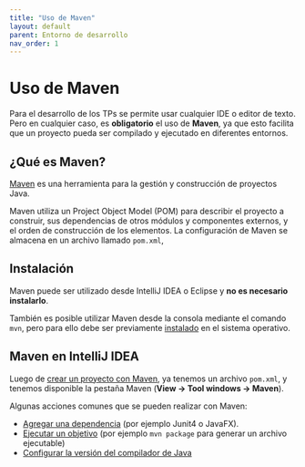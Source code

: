 ```yaml
---
title: "Uso de Maven"
layout: default
parent: Entorno de desarrollo
nav_order: 1
---
```


# Uso de Maven

Para el desarrollo de los TPs se permite usar cualquier IDE o editor de texto.
Pero en cualquier caso, es **obligatorio** el uso de **Maven**, ya que esto
facilita que un proyecto pueda ser compilado y ejecutado en diferentes
entornos.

## ¿Qué es Maven?

[Maven](https://maven.apache.org/) es una herramienta para la gestión y
construcción de proyectos Java.

Maven utiliza un Project Object Model (POM) para describir el proyecto a
construir, sus dependencias de otros módulos y componentes externos, y el orden
de construcción de los elementos. La configuración de Maven se almacena en un
archivo llamado `pom.xml`,

## Instalación

Maven puede ser utilizado desde IntelliJ IDEA o Eclipse y **no es necesario
instalarlo**.

También es posible utilizar Maven desde la consola mediante el comando `mvn`,
pero para ello debe ser previamente
[instalado](https://maven.apache.org/install.html) en el sistema operativo.

## Maven en IntelliJ IDEA

Luego de [crear un proyecto con
Maven](/entorno/tutorial-hola-mundo),
ya tenemos un archivo `pom.xml`, y tenemos disponible la pestaña Maven (**View
→ Tool windows → Maven**).

Algunas acciones comunes que se pueden realizar con Maven:

- [Agregar una dependencia](https://www.jetbrains.com/help/idea/work-with-maven-dependencies.html#generate_maven_dependency) (por ejemplo Junit4 o JavaFX).
- [Ejecutar un objetivo](https://www.jetbrains.com/help/idea/work-with-maven-goals.html#run_goal) (por ejemplo `mvn package` para generar un archivo ejecutable)
- [Configurar la versión del compilador de Java](https://www.jetbrains.com/help/idea/troubleshooting-common-maven-issues.html#maven_compiler_problem)

